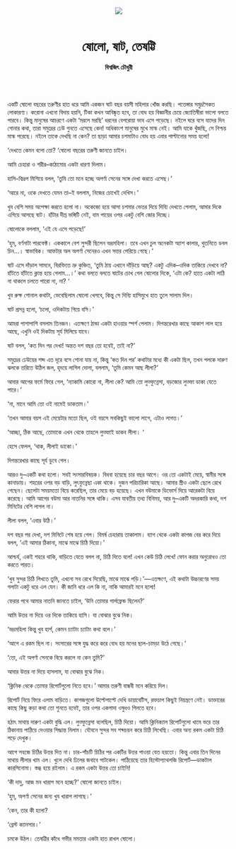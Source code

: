 <div align=center>
<img src=https://images.prothomalo.com/prothomalo-bangla%2F2020-11%2F0188ee33-8abd-4cd1-8ad5-944889f50e0e%2Fframe_1600X1067.png?rect=0%2C137%2C1600%2C840&w=1200&ar=40%3A21&auto=format%2Ccompress&ogImage=true&mode=crop&overlay=&overlay_position=bottom&overlay_width_pct=1 />
<br><br>
<h1>ষোলো, ষাট, তেষট্টি</h1>
<h4>বিশ্বজিৎ চৌধুরী</h4>
<br><br>
</div>

একটি ষোলো বছরের তরুণীর হাত ধরে আমি একজন ষাট বছর বয়সী মহিলার খোঁজ করছি। পতেঙ্গার সমুদ্রসৈকত লোকারণ্য। করোনা এখনো বিদায় হয়নি, টিকা কখন আবিষ্কৃত হবে, তা বোধ হয় বিজ্ঞানীর চেয়ে জ্যোতিষীরা ভালো বলতে পারবে। কিন্তু মানুষের আচরণে একটা ‘মরলে মরছি’ ধরনের বেপরোয়া ভাব এসে পড়েছে। নইলে ঘরে বসে যাদের দিন গোনার কথা, তারা সমুদ্রের ঢেউ গুনতে এসেছে কেন! অধিকাংশ মানুষের মুখে মাস্ক নেই। আমি যাকে খুঁজছি, সে নিশ্চয় মাস্ক পরেছে। নইলে তাকে দেখছি না কেন? তা ছাড়া আমার চশমাটাও বোধ হয় এবার পাল্টানোর সময় হলো!

‘দেখতে কেমন বলো তো? ‘ষোলো বছরের তরুণী জানতে চাইল।

আমি চেহারা ও শরীর–কাঠামোর একটা ধারণা দিলাম।

হাসি-বিদ্রূপ মিশিয়ে বলল, ‘তুমি তো মনে হচ্ছে অপর্ণা সেনের সঙ্গে দেখা করতে এসেছ।’

‘আরে না, ওকে দেখতে যেমন তা–ই বললাম, নিজের চোখেই দেখিস।’

খুব বেশি সময় অপেক্ষা করতে হলো না। অকেজো হয়ে আসা চশমার ভেতর দিয়ে দিব্যি দেখতে পেলাম, আমার দিকে এগিয়ে আসছে ষাট। হাঁটার দীপ্ত ভঙ্গিটি নেই, বাম পায়ের ওপর একটু বেশি জোর দিচ্ছে।

ষোলোকে বললাম, ‘এই যে এসে পড়েছে!’

‘হুম্, বর্ণনাটা পারফেক্ট। এককালে বেশ সুন্দরী ছিলেন ভদ্রমহিলা। তবে এখন চুল অনেকটা অ্যাশ কালার, থুতনিতে ডবল চিন...। স্বাভাবিক। আফটার অল অপর্ণা সেনেরও এখন সত্তর পেরিয়ে গেছে।’

ষাট এসে দাঁড়াল সামনে, বিরক্তিতে ভ্রু কুঞ্চিত, ‘তুমি ঠায় এখানে দাঁড়িয়ে আছ? একটু এদিক–ওদিক তাকিয়ে দেখবে না? হাঁটতে হাঁটতে ক্লান্ত হয়ে গেলাম...।’ কথা বলতে বলতে ষাটের চোখ গেল ষোলোর দিকে, ‘এটা কে? হাতে একটা লাঠি না থাকলে চলতে পারো না, না? ‘

খুব রুক্ষ শোনাল কথাটা, ভেবেছিলাম ষোলো খেপবে, কিন্তু সে দিব্যি হাসিমুখে হাত তুলে সালাম দিল।

ষাট প্রসন্ন হলো, ‘চলো, ওদিকটায় গিয়ে বসি।’

আমরা পাশাপাশি বসলাম তিনজন। এতক্ষণে ঠান্ডা একটা হাওয়ার স্পর্শ পেলাম। দিগন্তরেখার কাছে আকাশ লাল হয়ে আছে, এখুনি ওই দিকটায় সূর্য মিলিয়ে যাবে।

ষাট বলল, ‘কত দিন পর দেখা! অন্তত দশ বছর তো হবেই, তাই না?’

সমুদ্রের ঢেউয়ের শব্দ এত দূরে বসে শোনা যায় না, কিন্তু ‘কত দিন পর’ কথাটার মধ্যে কী একটা ছিল, তখন পলকে দারুণ ঝলকে তরিতে উঠিল জল, হৃদয়ে লাগিল দোলা, বললাম, ‘তুমি কেমন আছ লীলা?’

আবার আগের ফর্মে ফিরে গেল, ‘ন্যাকামি কোরো না, লীলা কে? আমি তো লুত্ফুন্নেসা, বড়জোর লুত্ফা ডাকা যেতে পারে।’

‘না, মানে আমি তো ওই নামেই ডাকতাম।’

‘তখন আমার বয়স এই মেয়েটার মতো ছিল, ওই বয়সে সবকিছুই ভালো লাগে, এটাও লাগত।’

‘আচ্ছা, ঠিক আছে, তোমাকে এখন থেকে তাহলে লুত্ফাই ডাকব লীলা। ‘

হেসে ফেলল, ‘থাক, লীলাই ডাকো।’

দিগন্তরেখার কাছে সূর্য ডুবে গেল।

আরও দু–একটি কথা হলো। সবই সংসারবিষয়ক। বিধবা হয়েছে চার বছর আগে। ওর তো একটাই মেয়ে, স্বামীর সঙ্গে কানাডায়। শহরের ওপর বড় বাড়ি, লুৎফুন্নেছা একা থাকে। দুজন পরিচারিকা আছে। আমার স্ত্রীও একটা ছেলে রেখে গেছেন। ছেলেটা সময়মতো বিয়ে করেছিল, তার মেয়ে বড় হয়েছে। এখন বউমাকে ডিভোর্স দিয়ে আরেকটা বিয়ে করেছে। আমি আগের বউমা আর নাতনির সঙ্গে থাকি। এসব যাবতীয় তথ্য বিনিময়, আর দু–একটি অদরকারি কথা, দশ মিনিটের বেশি লাগল না।

লীলা বলল, ‘এবার উঠি।’

দশ বছর পর দেখা, দশ মিনিটে শেষ হয়ে গেল। বিমর্ষ চেহারায় তাকালাম। ব্যাগ থেকে একটা কাগজ বের করে দিয়ে বলল, ‘এই আমার ঠিকানা, মাঝে মাঝে চিঠি দিয়ো।’

আশ্চর্য, একই শহরে থাকি, বাড়িতে যেতে বলল না, চিঠি দিতে বলে! এখন কেউ চিঠি লেখে! ফোন করার অনুরোধও তো করতে পারত।

‘খুব সুন্দর চিঠি লিখতে তুমি, এখনো সব রেখে দিয়েছি, মাঝে মাঝে পড়ি।’—এতক্ষণে, এই কথাটা উচ্চারণের সময় গলাটা একটু ধরে এল যেন। কী জানি ধরে এল কি না, নাকি আমারই মনে হলো!

ফেরার পথে আমার নাতনি জানতে চাইল, ‘উনি তোমার গার্লফ্রেন্ড ছিলেন?’

আমি উত্তর না দিয়ে ওর দিকে তাকিয়ে হাসি। যা বোঝার বুঝে নিক।

‘ভদ্রমহিলা কিন্তু খুব হার্শ, কেমন চ্যাটাং চ্যাটাং কথা বলে।’

‘আগে এ রকম ছিল না। সংসারের সঙ্গে যুদ্ধ করে করে বোধ হয় মনের ছাল-চামড়া উঠে গেছে।’

‘তো, এই অপর্ণা সেনকে বিয়ে করলে না কেন তুমি?’

আবার উত্তর না দিয়ে হাসলাম, যা বোঝার বুঝে নিক।

‘ক্লিনিক থেকে তোমার রিপোর্টগুলো নিতে হবে।’ আমার তরুণী বান্ধবী মনে করিয়ে দিল।

রিপোর্ট নিয়ে ফিরে এলাম বাড়িতে। কাগজগুলো উল্টেপাল্টে দেখি ডায়াবেটিস, রক্তচাপ কিছুই নিয়ন্ত্রণে নেই। ডাক্তারের কাছে কিছু কড়া কথা তো শুনতে হবেই, তার ওপর একগাদা ওষুধও গিলতে হবে।

হঠাৎ মাথায় দারুণ একটা বুদ্ধি এল। লুত্ফুন্নেসা বলেছিল, চিঠি দিয়ো। আমি ক্লিনিক্যাল রিপোর্টগুলো খামে ভরে তার ঠিকানায় পাঠিয়ে দেওয়ার সিদ্ধান্ত নিলাম। যৌবনে সুন্দর সব শব্দচয়ন করে চিঠি লিখেছি। এবার অন্য রকম একটা চিঠি পড়ে দেখুক।

আগে সহজে চিঠির উত্তর দিত না। চার-পাঁচটি চিঠির পর একটির উত্তর পাওয়া যেত হয়তো। কিন্তু এবার তিন দিনের মাথায় লীলার খাম এল। খুলে দেখি ঢিলের জবাবে পাটকেল। পাঠিয়েছে তার হিস্টোপ্যাথলজি রিপোর্ট—ডাকটাল কারসিনোমা। স্তব্ধ হয়ে রইলাম। এ রকম একটা উত্তর তো চাইনি!

‘কী দাদু, আজ মন খারাপ মনে হচ্ছে?’ ষোলো জানতে চাইল।

‘হুম্, অপর্ণা সেনের জন্য খুব খারাপ লাগছে।’

‘কেন, তার কী হলো?

‘ব্রেস্ট ক্যানসার।’

চমকে উঠল। তেষট্টির কাঁধে গভীর মমতার একটা হাত রাখল ষোলো।
